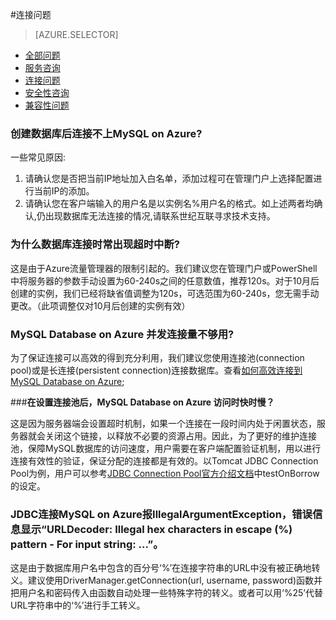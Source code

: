 <properties linkid="" urlDisplayName="" pageTitle="MySQL服务问题 - Azure 微软云" metaKeywords="Azure 云,技术文档,文档与资源,MySQL,数据库,常见问题,Azure MySQL, MySQL PaaS,Azure MySQL PaaS, Azure MySQL Service, Azure RDS,FAQ" description="针对用户在使用MySQL 数据库 on Azure中遇到的一些常见技术问题,提供快速解答。如果您仍存有疑问,欢迎联系技术支持。" metaCanonical="" services="MySQL" documentationCenter="Services" title="" authors="" solutions="" manager="" editor="" />

<tags ms.service="mysql" ms.date="04/25/2016" wacn.date="04/25/2016"/>

#连接问题
> [AZURE.SELECTOR]
- [全部问题](/documentation/articles/mysql-database-tech-faq)
- [服务咨询](/documentation/articles/mysql-database-serviceinquiry)
- [连接问题](/documentation/articles/mysql-database-connectioninquiry)
- [安全性咨询](/documentation/articles/mysql-database-securityinquiry)
- [兼容性问题](/documentation/articles/mysql-database-compatibilityinquiry)

### **创建数据库后连接不上MySQL on Azure?**

一些常见原因:

1. 请确认您是否把当前IP地址加入白名单，添加过程可在管理门户上选择配置进行当前IP的添加。
2. 请确认您在客户端输入的用户名是以实例名%用户名的格式。如上述两者均确认,仍出现数据库无法连接的情况,请联系世纪互联寻求技术支持。

### **为什么数据库连接时常出现超时中断?**

这是由于Azure流量管理器的限制引起的。我们建议您在管理门户或PowerShell中将服务器的参数手动设置为60-240s之间的任意数值，推荐120s。对于10月后创建的实例，我们已经将缺省值调整为120s，可选范围为60-240s，您无需手动更改。（此项调整仅对10月后创建的实例有效）
	
### **MySQL Database on Azure 并发连接量不够用?**
	
为了保证连接可以高效的得到充分利用，我们建议您使用连接池(connection pool)或是长连接(persistent connection)连接数据库。查看[如何高效连接到MySQL Database on Azure](/documentation/articles/mysql-database-connection-pool/);

###**在设置连接池后，MySQL Database on Azure 访问时快时慢？**

这是因为服务器端会设置超时机制，如果一个连接在一段时间内处于闲置状态，服务器就会关闭这个链接，以释放不必要的资源占用。因此，为了更好的维护连接池，保障MySQL数据库的访问速度，用户需要在客户端配置验证机制，用以进行连接有效性的验证，保证分配的连接都是有效的。以Tomcat JDBC Connection Pool为例，用户可以参考[JDBC Connection Pool官方介绍文档](https://tomcat.apache.org/tomcat-7.0-doc/jdbc-pool.html#Common_Attributes)中testOnBorrow的设定。

### **JDBC连接MySQL on Azure报IllegalArgumentException，错误信息显示“URLDecoder: Illegal hex characters in escape (%) pattern - For input string: ...”。**

这是由于数据库用户名中包含的百分号‘%’在连接字符串的URL中没有被正确地转义。建议使用DriverManager.getConnection(url, username, password)函数并把用户名和密码传入由函数自动处理一些特殊字符的转义。或者可以用‘%25’代替URL字符串中的‘%’进行手工转义。
